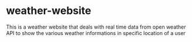 # weather-website
This is a weather website that deals with real time data from open weather API  to show the various weather informations in specific location of a user
